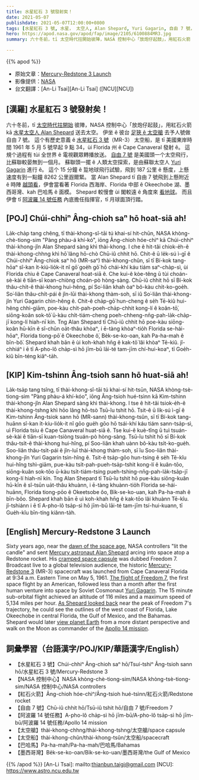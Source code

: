 ```yaml
---
title: 水星紅石 3 號發射矣！
date: 2021-05-07
publishdate: 2021-05-07T12:00:00+0800
tags: [水星紅石 3 號, 水星， 太空人, Alan Shepard, Yuri Gagarin, 自由 7 號，阿波羅 14 號任務]
hero: https://apod.nasa.gov/apod/fap/image/2105/6100884MR3.jpg
summary: 六十冬前，tī 太空時代拄開始彼陣，NASA 控制中心「放炮仔起鼓」，用紅石火箭 kā 水星太空人 Alan Shepard 送去太空。

---
```


{{% apod %}}

- 原始文章：[Mercury-Redstone 3 Launch](https://apod.nasa.gov/apod/ap210507.html)
- 影像提供：[NASA](https://www.nasa.gov/)
- 台文翻譯：[An-Li Tsai][An-Li Tsai] ([NCU][NCU])

## [漢羅] 水星紅石 3 號發射矣！

六十冬前，tī [太空時代拄開始][dawn of the space age] 彼陣，NASA 控制中心「放炮仔起鼓」，用紅石火箭 kā [水星太空人 Alan Shepard][Mercury astronaut Alan Shepard] 送去太空。
伊坐 ê 彼台 [足狹 ê 太空艙][cramped space capsule] 去予人號做自由 7 號。
這个有歷史意義 ê [水星紅石 3 號][Mercury-Redstone 3]（MR-3） 太空船，是 tī 美國東岸時間 1961 年 5 月 5 號早起 9 點 34，ùi Florida 州 ê Cape Canaveral 發射 ê。
這規个過程有 tùi 全世界 ê 電視觀眾轉播放送。
[自由 7 號][The flight of Freedom 7] 是美國頭一个太空飛行，比蘇聯較晏無到一個月。
蘇聯頭一擺 ê 人類太空探索，是由蘇聯太空人 [Yuri Gagarin][Yuri Gagarin] 進行 ê。
這个 15 分鐘 ê 踅地球飛行試驗，飛到 187 公里 ê 懸度，上懸速度有到一點鐘 8262 公里遐爾緊。
當 Alan Shepard tī 自由 7 號飛到上懸附近 ê 時陣 [越頭看][As Shepard looked back]，伊會當看著 Florida 西海岸、Florida 中部 ê Okeechobe 湖、墨西哥灣、kah 巴哈馬 ê 面模。
Shepard 較慢會 ùi 閣較遠 ê 角度來 [看地球][view planet Earth]。
而且伊會 tī [阿波羅 14 號任務][Apollo 14 mission] 內底擔任指揮官，tī 月球面頂行踏。


## [POJ] Chúi-chhiⁿ Âng-chioh saⁿ hō hoat-siā ah!

La̍k-cha̍p tang chêng, tī thài-khong-sî-tāi tú khai-sí hit-chūn, NASA khòng-chè-tiong-sim "Pàng phàu-á khí-kó͘", iōng Âng-chioh hóe-chìⁿ kā Chúi-chhiⁿ thài-khong-jîn Alan Shepard sàng khì thài-khong.
I che ê hit-tâi chiok-e̍h-ê thài-khong-chhng khì hō͘ lâng hō-chò Chū-iû chhit hō.
Chit-ê ū le̍k-sú ì-gī ê Chúi-chhiⁿ Âng-chiok saⁿ hō (MR-saⁿ) thài-khong-chûn, sī tī Bí-kok tang-hōaⁿ sî-kan i̍t-kiú-lio̍k-it nî gō͘ goe̍h gō͘ hō chái-khí káu tiám saⁿ-cha̍p-sì, ùi Florida chiu ê Cape Canaveral hoat-siā ê.
Che kui-ê kòe-têng ū tùi choán-sè-kài ê tiān-sī koan-chiòng choán-pò hòng-sàng.
Chū-iû chhit hō sī Bí-kok thâu-chi̍t-ê thài-khong hui-hêng, pí So͘-liân khah òaⁿ bô-kàu chi̍t-ko-goe̍h.
So͘-liân thâu-chi̍t-pái ê jîn-lūi thài-khong thàm-soh, sī iû So͘-liân thài-khong-jîn Yuri Gagarin chìn-hêng ê.
Chit-ê cha̍p-gō͘ hun-cheng ê se̍h Tē-kiû hui-hêng chhì-giām, poe-kàu chi̍t-pah-poeh-cha̍p-chhit kong-lí ê koân-tō͘, siōng-koân sok-tō͘ ū-kàu chi̍t-tiám-cheng poeh-chheng-nn̄g-pah-la̍k-cha̍p-jī kong-lí hiah-nī kín.
Tng Alan Shepard tī Chū-iû chhit hō poe-kàu siōng-koân hū-kīn ê sî-chūn oa̍t-thâu khòaⁿ, i ē-tàng khòaⁿ-tio̍h Florida se-hái-hōaⁿ, Florida tiong-pō͘ ê Okeechobe ô͘, Be̍k-se-ko-oan, kah Pa-ha-mah ê bīn-bô͘.
Shepard khah bān ē ùi koh-khah hn̄g ê kak-tō͘ lâi khòaⁿ Tē-kiû.
jî-chhiáⁿ i ē tī A-pho-lô cha̍p-sì hō jīm-bū lāi-té tam-jīm chí-hui-koaⁿ, tī Goe̍h-kiû bīn-téng kiâⁿ-ta̍h.

## [KIP] Kim-tshinn Âng-tsioh sann hō huat-siā ah!

La̍k-tsa̍p tang tsîng, tī thài-khong-sî-tāi tú khai-sí hit-tsūn, NASA khòng-tsè-tiong-sim "Pàng phàu-á khí-kóo", iōng Âng-tsioh hué-tsìnn kā Kim-tshinn thài-khong-jîn Alan Shepard sàng khì thài-khong.
I tse ê hit-tâi tsiok-e̍h-ê thài-khong-tshng khì hōo lâng hō-tsò Tsū-îu tshit hō.
Tsit-ê ū li̍k-sú ì-gī ê Kim-tshinn Âng-tsiok sann hō (MR-sann) thài-khong-tsûn, sī tī Bí-kok tang-huānn sî-kan i̍t-kíu-lio̍k-it nî gōo gue̍h gōo hō tsái-khí káu tiám sann-tsa̍p-sì, uì Florida tsiu ê Cape Canaveral huat-siā ê.
Tse kui-ê kuè-tîng ū tuì tsuán-sè-kài ê tiān-sī kuan-tsiòng tsuán-pò hòng-sàng.
Tsū-îu tshit hō sī Bí-kok thâu-tsi̍t-ê thài-khong hui-hîng, pí Soo-liân khah uànn bô-kàu tsi̍t-ko-gue̍h.
Soo-liân thâu-tsi̍t-pái ê jîn-luī thài-khong thàm-soh, sī îu Soo-liân thài-khong-jîn Yuri Gagarin tsìn-hîng ê.
Tsit-ê tsa̍p-gōo hun-tsing ê se̍h Tē-kîu hui-hîng tshì-giām, pue-kàu tsi̍t-pah-pueh-tsa̍p-tshit kong-lí ê kuân-tōo, siōng-kuân sok-tōo ū-kàu tsi̍t-tiám-tsing pueh-tshing-nn̄g-pah-la̍k-tsa̍p-jī kong-lí hiah-nī kín.
Tng Alan Shepard tī Tsū-îu tshit hō pue-kàu siōng-kuân hū-kīn ê sî-tsūn ua̍t-thâu khuànn, i ē-tàng khuànn-tio̍h Florida se-hái-huānn, Florida tiong-pōo ê Okeetsobe ôo, Bi̍k-se-ko-uan, kah Pa-ha-mah ê bīn-bôo.
Shepard khah bān ē uì koh-khah hn̄g ê kak-tōo lâi khuànn Tē-kîu.
jî-tshiánn i ē tī A-pho-lô tsa̍p-sì hō jīm-bū lāi-té tam-jīm tsí-hui-kuann, tī Gue̍h-kîu bīn-tíng kiânn-ta̍h.

## [English] Mercury-Redstone 3 Launch

Sixty years ago, near the [dawn of the space age][dawn of the space age], NASA controllers "lit the candle" and sent [Mercury astronaut Alan Shepard][Mercury astronaut Alan Shepard] arcing into space atop a Redstone rocket. His [cramped space capsule][cramped space capsule] was dubbed Freedom 7. Broadcast live to a global television audience, the historic [Mercury-Redstone 3][Mercury-Redstone 3] (MR-3) spacecraft was launched from Cape Canaveral Florida at 9:34 a.m. Eastern Time on May 5, 1961. [The flight of Freedom 7][The flight of Freedom 7], the first space flight by an American, followed less than a month after the first human venture into space by Soviet Cosmonaut [Yuri Gagarin][Yuri Gagarin]. The 15 minute sub-orbital flight achieved an altitude of 116 miles and a maximum speed of 5,134 miles per hour. [As Shepard looked back][As Shepard looked back] near the peak of Freedom 7's trajectory, he could see the outlines of the west coast of Florida, Lake Okeechobe in central Florida, the Gulf of Mexico, and the Bahamas. Shepard would later [view planet Earth][view planet Earth] from a more distant perspective and walk on the Moon as commander of the [Apollo 14 mission][Apollo 14 mission].


## 詞彙學習（台語漢字/POJ/KIP/華語漢字/English）

- 【水星紅石 3 號】Chúi-chhiⁿ Âng-chioh saⁿ hō/Tsuí-tshiⁿ Âng-tsioh sann hō/水星紅石 3 號/Mercury-Redstone 3
- 【NASA 控制中心】NASA khòng-chè-tiong-sim/NASA khòng-tsè-tiong-sim/NASA 控制中心/NASA controllers
- 【紅石火箭】Âng-chioh hóe-chìⁿ/Âng-tsioh hué-tsìnn/紅石火箭/Redstone rocket
- 【自由 7 號】Chū-iû chhit hō/Tsū-iû tshit hō/自由 7 號/Freedom 7
- 【阿波羅 14 號任務】A-pho-lô cha̍p-sì hō jīm-bū/A-pho-lô tsa̍p-sì hō jīm-bū/阿波羅 14 號任務/Apollo 14 mission
- 【太空艙】thài-khong-chhng/thài-khong-tshng/太空艙/space capsule
- 【太空船】thài-khong-chûn/thài-khong-tsûn/太空船/spacecraft
- 【巴哈馬】Pa-ha-mah/Pa-ha-mah/巴哈馬/Bahamas
- 【墨西哥灣】Be̍k-se-ko-oan/Bi̍k-se-ko-uan/墨西哥灣/the Gulf of Mexico


{{% /apod %}}
[An-Li Tsai]: mailto:thianbun.taigi@gmail.com
[NCU]: https://www.astro.ncu.edu.tw

[copyright]: https://apod.nasa.gov/apod/fap/lib/about_apod.html#srapply

[dawn of the space age]:http://www.hq.nasa.gov/office/pao/History/SP-4201/toc.htm
[Mercury astronaut Alan Shepard]:https://www.nasa.gov/image-feature/60-years-ago-alan-shepard-becomes-the-first-american-in-space
[cramped space capsule]:https://www.hq.nasa.gov/office/pao/History/diagrams/mercury.html
[Mercury-Redstone 3]:https://en.wikipedia.org/wiki/Mercury-Redstone_3
[The flight of Freedom 7]:https://www.nasa.gov/images/alan-shepard-freedom7
[Yuri Gagarin]:https://apod.nasa.gov/apod/fap/ap110412.html
[As Shepard looked back]:http://history.nasa.gov/SP-4201/ch11-4.htm
[view planet Earth]:https://apod.nasa.gov/apod/fap/ap210429.html
[Apollo 14 mission]:https://apod.nasa.gov/apod/fap/ap210204.html
